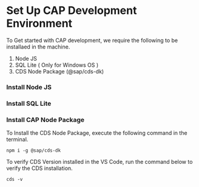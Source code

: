 # Set Up CAP Development Environment

To Get started with CAP development, we require the following to be installaed in the machine. 

1. Node JS
2. SQL Lite ( Only for Windows OS )
3. CDS Node Package (@sap/cds-dk)

### Install Node JS 

### Install SQL Lite

### Install CAP Node Package

To Install the CDS Node Package, execute the following command in the terminal. 

```
npm i -g @sap/cds-dk
```

To verify CDS Version installed in the VS Code, run the command below to verify the CDS installation. 

```
cds -v
```




